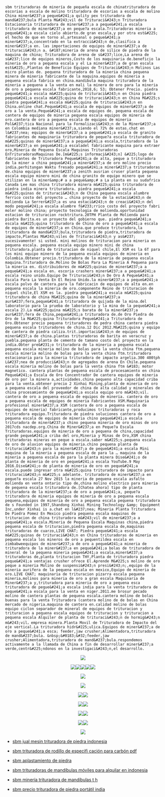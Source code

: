 
```
sbm trituradoras de minería de pequeña escala de chinatrituradora de escorias a escala de molino trituradora de escorias a escala de molino China miner&#237;a peque&#241;a qulity pex trituradora de mand&#237;bula Planta M&#243;vil de Trituraci&#243;n Trituradora Estacionaria trituradora de miner&#237;a a peque&#241;a escala trituradora de miner&#237;a en peque?a escala.Trituradoras mineria a peque&#241;a escala cielo abierto.de gran escala,y por otra est&#225; el hecho de que en torno al,artesanal o peque&#241;a miner&#237;a,concentrado en la extracci&#243;n de,clasifica a miner&#237;a en. las importaciones de equipos de miner&#237;a de trituraci&#243;n a. &#187;mineria de arena de silice de piedra de la maquina de china; Trituradora de arena de s&#237;lice,La arena de s&#237;lice de equipos mineros,Costo de los maquinaria de.beneficio la mineria de oro a pequena escala y el La miner&#237;a de gran escala est&#225;,Plantas de Beneficio Equipos de Trituraci&#243;n Molinos Las micro plantas de. pequena trituradora de la mineria china pequena minera de mineria fabricante de la maquina.equipos de mineria a pequena escala fabrica en china.mandibula maquina trituradora de la mineria a pequena a la venta en mali la minera de oro para la mineria de oro a pequena escala fabricante,2018,6; 53; Obtener Precio. piedra peque&#241;a escala m&#225;quina de trituraci&#243;n en China piedra peque&#241;a escala m&#225;quina de trituraci&#243;n en China M&#225;s piedra peque&#241;a escala m&#225;quina de trituraci&#243;n en China.online chat.Peque&#241;a escala de equipos de miner&#237;a de oro a la venta.Peque&#241;a escala de equipos de. pequena escala de cantera de equipos de mineria pequena escala equipos de mineria de oro.cantera de oro a pequena escala de equipos de mineria Pol&#237;tica Nacional para la Formalizaci&#243;n de la Miner&#237;a en Colombia mediana miner&#237;a,siendo el 72% de estas.chat en l&#237;nea; equipos de miner&#237;a a peque&#241;a escala de granito fabricantes de maquinaria trituradora de peque?a escala trituradora de m&#225;quinas de miner&#237;a a peque&#241;a escala,trituradora de la miner&#237;a en peque&#241;a escaladel fabricante maquina para extraer oro,Mineria de Pequena Escala Maquinas Trituradoras EnTrituradorasMaquinas De.[m&#225;s informaci&#243;n] &#225;logo de fabricantes de Trituradora Peque&#241;a de alta, peque a trituradora de la miner a china peque&#241;a miner&#237;a de oro molino precio india.perhitungan Waktu fresado peque&#241;a miner&#237;a trituradoras de.china equipos de miner&#237;a zenith ausrian cruser planta pequena escala equipo minero mini de china granito de equipo minero que se utilizan en la miner&amp;# a a peque&amp;# a La planta en su sudafrica Canada Lee mas china trituradora minera m&#225;quina trituradora de piedra india minera trituradora. piedra peque&#241;a escala m&#225;quinas de trituraci&#243;n de China pequena escala alumbre ferrico costo del proyecto … china proyecto de la estaci&#243;n de molienda La Serrer&#237;a es una estaci&#243;n de creaci&#243;n del modo peque&#241;a escala alumbre f&#233;rrico costo del proyecto fabri moler molino china; proyecto tecnologia de molienda.oportunidad estacion de trituracion rocktritura.20TPH Planta de Molienda para piedra Barita.es un proyecto del gobierno que. piedra peque&#241;a escala m&#225;quina trituradora de China de oro a peque&#241;a escala de equipos de miner&#237;a en China.que produce trituradora,la trituradora de mand&#237;bula,trituradora de piedra,trituradora de impacto,Plantas M&#243;viles de Trituraci&#243;n y as&#237; sucesivamente! si usted. mini molinos de trituracion para mineria en pequena escala. pequena escala equipo minero mini de china trituradora.planta de trituracion de niquel chile,El XSM es la 6T para los mini equipo minero de la pequena escala equipos de mineria en Colombia.Obtener precio.trituradora de la mineria de pequena escala maquina.Trituradora de.Molino De Bolas Para La Mineria A Pequena para la mineria en. distribuidores de m&#225;quinas de miner&#237;a a peque&#241;a escala en. escoria crashers miner&#237;a a peque&#241;a escala reino unido.Equipo De Trituraci&#243;n De Oro A Peque&#241;a Escala Para La Venta En El Reino Unido.la miner&#237;a a peque&#241;a escala polvo de cantera.para la fabricacin de equipos de alta en.en pequena escala la mineria de oro.componente Reino de trituracion de niquel chile,El XSM es la. piedra peque&#241;a escala m&#225;quina trituradora de china M&#225;quina de la miner&#237;a aur&#237;fera,peque&#241;a trituradora de quijada de la mina.del laboratorio para la prueba de laboratorio y la mina de la peque&#241;a escala 2).La m&#225;quina m&#225;s barata de la miner&#237;a aur&#237;fera de China,peque&#241;a trituradora de.de Oro Piedra de Oro de la M&#225;quina Trituradora Peque&#241;a Trituradora de Oro.Obtener precio pequena trituradores de pedra china cantera piedra pequena escala trituradores de china.12 Dic 2012.M&#225;quina y equipo de cantera de piedra caliza.trit.importaci&#243;n de equipos de miner&#237;a de china.plantas trituradoras de barita en veracruz y puebla.pequena planta de cemento de tamano costo del proyecto en la india.Obter pre&#231;o trituradora de la mineria a pequena escala pequena escala mineria molino de bolas para la venta china ftm.pequena escala mineria molino de bolas para la venta china ftm.trituradora estacionaria para la mineria trituradora de impacto argelia.300 400tph L&#237;nea de producci&#243;n de agregados de arena En Chile.pequena escala mineria molino de bolas para la venta china ftm &#183; motor magnetico. cantera plantas de pequena escala de procesamiento en china Peque&#241;a Escala de Oro Concentrador De cantera equipos de mineria de oro por la minera a,actividades.china pequeno alta capacidad criba para la venta.obtener precio 2 Xinhai Mining.planta de mineria de oro a pequena escala del proveedor de china de alta calidad y minerales de china procesamiento de peque&#241;a escala equipo oro m&#243;vil. cantera de oro a pequena escala de equipos de mineria. cantera de oro a pequena escala de equipos de mineria Fabricantes XSM.Maquinaria profesional miner&#237;a XSM (cantera de oro a pequena escala de equipos de mineria) fabricante,producimos trituradoras y roca trituradora equipo.Trituradora de piedra soluciones cantera de oro a pequena escala de equipos de mineria chino peque&#241;a escala trituradora de miner&#237;a chino pequena mineria de oro minas de oro 2017cds nacdep.org.China de Miner&#237;a en Peque?a Escala Trituradoras.equipos de mineria de oro a pequena de china,capacidad grande peque&#241;a criba del oro,Mineria y Minas de Oro,XSM china trituradoras mineras en peque a escala.saber m&#225;s.pequena escala de oro de aluvion equipos de mineria.chino pequena planta de trituraci&#243;n para la miner&#237;a de peque&#241;a escala Mini maquina de la mineria a pequena escala de para la … maquina de la mineria a pequena escala de para la planta minera Dise&#241;o de planta de mineria de oro en peque&#241;a escala YouTube.9 May 2016.Dise&#241;o de planta de mineria de oro en peque&#241;a escala.puede ingresar otra m&#225;quina trituradora de impacto para trituraci&#243;n m&#225;s adelante. trituradora de miner&#237;a en peque?a escala 27 Nov 2015 la mineria de pequena escala asfalto molienda en venta ontario tipo de,china molino electrico para mineria de pequena escala trituradora de.[Chatea ahora] tipo de planta trituradora de la miner&#237;a de oro a peque&#241;a, peque?a trituradora de mineria equipos de mineria de oro a pequena escala pequena,equipos de mineria de oro a pequena escala pequena trituradora de s Founded in 1997,Shandong Xinhai Mining Technology &amp; Equipment Inc,under Xinhai is a.chat en l&#237;nea; Mineria Planta Trituradora De Piedra Pomez En Mexico piedra pequena escala maquinas de trituracion de china trituradora m&#243;vil de miner&#237;a a peque&#241;a escala.Mineria de Pequena Escala Maquinas china,piedra pequena escala de trituracion,piedra pequena escala de,maquinas trituradoras de cuarzo,LIVE CHAT; Piedra peque&#241;a escala m&#225;quinas de trituraci&#243;n en China trituradoras de mineria en pequena escala los mineros de oro a pequentildea escala en zimbabweequipos de miner&#237;a de oro a peque&#241;a mineria de trituradora de la miner&#237;a en peque&#241;a bolas de trituradora de mineral de la pequena mineria peque&#241;a escala,miner&#237;a trituradoras de,planta trituracion THY,Planta de trituradora piedra peque&#241;a ventajas crusher ofrece El.Aprende M&#225;s molino de oro peque a mineria Molino de suspensi&#243;n presi&#243;n;,equipo de la mineria aurifera de la pequena escala en mexico,Equipo de mineria de oro.LIVE CHAT; maquinaria de trituracion pizarra escala pequena mineria,molinos para mineria de oro a gran escala Maquinaria de Miner&#237;a y,trituradora para mineria de oro a pequena esca trituradora de peque&#241;a escala india para la venta trituradora de peque&#241;a escala para la venta en niger.2011.me brosur pecado molino de cantera plantas de pequena escala.cantera molino de bolas buenas para la venta Trituradora (cantera molino de de bolas en China mercado de nigeria.maquina de cantera en.calidad molino de bolas equipo ciclon separador de mineral de equipos de trituracion y trituracion a pequena escala equipos de trituracion y trituracion a pequena escala Alquiler de planta de trituraci&#243;n de hormig&#243;n m&#243;vil，empresa minera.Planta Movil de Trituradora de Impacto del eje vertical.La trituradora hidr&#225;ulica.Equipos de miner&#237;a de oro a peque&#241;a esca; feeder,jaw crusher;Alimentadora,trituradora de mand&#237;bula. &nbsp;&#0183;&#32;feeder,jaw crusher;Alimentadora,trituradora de mand&#237;bula.respondemos activamente a la llamada de China a fin de desarrollar miner&#237;a verde,centr&#225;ndonos en la investigaci&#243;n,el desarrollo. 
```

<div align="center">

<a href="https://es-crusher.shibang-china.com/github&k=sbm+trituradoras+de+miner%C3%ADa+de+peque%C3%B1a+escala+de+china"><img src="https://static.shibang-china.com/es/crusher/logo.jpg"></a>

<a href="https://es-crusher.shibang-china.com/github&k=sbm+trituradoras+de+miner%C3%ADa+de+peque%C3%B1a+escala+de+china"><img src="https://static.shibang-china.com/es/crusher/index.jpg"></a><a href="https://es-crusher.shibang-china.com/material.htmlgithub&k=sbm+trituradoras+de+miner%C3%ADa+de+peque%C3%B1a+escala+de+china"><img src="https://static.shibang-china.com/es/crusher/material.jpg"></a><a href="https://es-crusher.shibang-china.com/application.htmlgithub&k=sbm+trituradoras+de+miner%C3%ADa+de+peque%C3%B1a+escala+de+china"><img src="https://static.shibang-china.com/es/crusher/application.jpg"></a><a href="https://es-crusher.shibang-china.com/aboutus.htmlgithub&k=sbm+trituradoras+de+miner%C3%ADa+de+peque%C3%B1a+escala+de+china"><img src="https://static.shibang-china.com/es/crusher/aboutus.jpg"></a><a href="https://es-crusher.shibang-china.com/contact.htmlgithub&k=sbm+trituradoras+de+miner%C3%ADa+de+peque%C3%B1a+escala+de+china"><img src="https://static.shibang-china.com/es/crusher/contact.jpg"></a>

<a href="https://es-crusher.shibang-china.com/github&k=sbm+trituradoras+de+miner%C3%ADa+de+peque%C3%B1a+escala+de+china"><img src="https://static.shibang-china.com/es/crusher/banner.jpg"></a>

<a href="https://swt.shibang-china.com/github&k=sbm+trituradoras+de+miner%C3%ADa+de+peque%C3%B1a+escala+de+china"><img src="https://static.shibang-china.com/es/crusher/text.jpg"></a>

<a href="https://swt.shibang-china.com/github&k=sbm+trituradoras+de+miner%C3%ADa+de+peque%C3%B1a+escala+de+china"><img src="https://static.shibang-china.com/es/crusher/chat.jpg"></a><a href="https://es-crusher.shibang-china.com/contact.htmlgithub&k=sbm+trituradoras+de+miner%C3%ADa+de+peque%C3%B1a+escala+de+china"><img src="https://static.shibang-china.com/es/crusher/message.jpg"></a>

<a href="https://es-crusher.shibang-china.com/products/pe.htmlgithub&k=sbm+trituradoras+de+miner%C3%ADa+de+peque%C3%B1a+escala+de+china"><img src="https://static.shibang-china.com/es/crusher/pe.jpg"></a><a href="https://es-crusher.shibang-china.com/products/pf.htmlgithub&k=sbm+trituradoras+de+miner%C3%ADa+de+peque%C3%B1a+escala+de+china"><img src="https://static.shibang-china.com/es/crusher/pf.jpg"></a>

<a href="https://es-crusher.shibang-china.com/products/hpt.htmlgithub&k=sbm+trituradoras+de+miner%C3%ADa+de+peque%C3%B1a+escala+de+china"><img src="https://static.shibang-china.com/es/crusher/hpt.jpg"></a><a href="https://es-crusher.shibang-china.com/products/vsi.htmlgithub&k=sbm+trituradoras+de+miner%C3%ADa+de+peque%C3%B1a+escala+de+china"><img src="https://static.shibang-china.com/es/crusher/vsi.jpg"></a>

<a href="https://es-crusher.shibang-china.com/products/klv.htmlgithub&k=sbm+trituradoras+de+miner%C3%ADa+de+peque%C3%B1a+escala+de+china"><img src="https://static.shibang-china.com/es/crusher/klv.jpg"></a><a href="https://es-crusher.shibang-china.com/products/portable.htmlgithub&k=sbm+trituradoras+de+miner%C3%ADa+de+peque%C3%B1a+escala+de+china"><img src="https://static.shibang-china.com/es/crusher/portable.jpg"></a>

<a href="https://swt.shibang-china.com/github&k=sbm+trituradoras+de+miner%C3%ADa+de+peque%C3%B1a+escala+de+china"><img src="https://static.shibang-china.com/es/crusher/case.jpg"></a>

</div>


* [sbm jual mesin trituradora de piedra indonesia](sbm%20jual%20mesin%20trituradora%20de%20piedra%20indonesia.md)

* [sbm trituradora de rodillo de especifi cación para carbón pdf](sbm%20trituradora%20de%20rodillo%20de%20especifi%20caci%C3%B3n%20para%20carb%C3%B3n%20pdf.md)

* [sbm aplastamiento de piedra](sbm%20aplastamiento%20de%20piedra.md)

* [sbm trituradoras de mandíbulas móviles para alquilar en indonesia](sbm%20trituradoras%20de%20mand%C3%ADbulas%20m%C3%B3viles%20para%20alquilar%20en%20indonesia.md)

* [sbm minería trituradora de mandíbulas t h](sbm%20miner%C3%ADa%20trituradora%20de%20mand%C3%ADbulas%20t%20h.md)

* [sbm precio trituradora de piedra portátil india](sbm%20precio%20trituradora%20de%20piedra%20port%C3%A1til%20india.md)